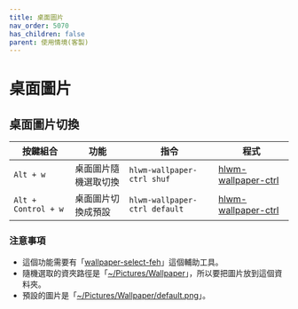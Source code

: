 ```yaml
---
title: 桌面圖片
nav_order: 5070
has_children: false
parent: 使用情境(客製)
---
```



# 桌面圖片

## 桌面圖片切換

| 按鍵組合 | 功能 | 指令 | 程式
| --- | --- | --- | --- |
| `Alt + w` | 桌面圖片隨機選取切換 | `hlwm-wallpaper-ctrl shuf` | [hlwm-wallpaper-ctrl](https://github.com/samwhelp/note-about-herbstluftwm/blob/gh-pages/_demo/config/herbstluftwm-config/main/config/herbstluftwm/bin/hlwm-wallpaper-ctrl) |
| `Alt + Control + w` | 桌面圖片切換成預設 | `hlwm-wallpaper-ctrl default` | [hlwm-wallpaper-ctrl](https://github.com/samwhelp/note-about-herbstluftwm/blob/gh-pages/_demo/config/herbstluftwm-config/main/config/herbstluftwm/bin/hlwm-wallpaper-ctrl) |


### 注意事項

* 這個功能需要有「[wallpaper-select-feh](https://samwhelp.github.io/note-about-fzf/read/project/wallpaper-select/wallpaper-select-feh.html)」這個輔助工具。
* 隨機選取的資夾路徑是「[~/Pictures/Wallpaper](https://github.com/samwhelp/note-about-herbstluftwm/blob/gh-pages/_demo/config/herbstluftwm-config/main/config/herbstluftwm/bin/hlwm-wallpaper-ctrl#L59)」，所以要把圖片放到這個資料夾。
* 預設的圖片是「[~/Pictures/Wallpaper/default.png](https://github.com/samwhelp/note-about-herbstluftwm/blob/gh-pages/_demo/config/herbstluftwm-config/main/config/herbstluftwm/bin/hlwm-wallpaper-ctrl#L50)」。
